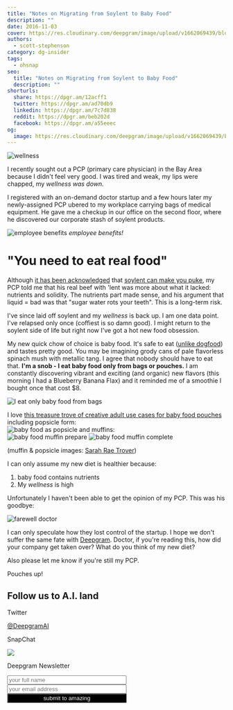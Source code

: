 ```yaml
---
title: "Notes on Migrating from Soylent to Baby Food"
description: ""
date: 2016-11-03
cover: https://res.cloudinary.com/deepgram/image/upload/v1662069439/blog/why-i-gave-up-soylent-for-baby-food/placeholder-post-image%402x.jpg
authors:
  - scott-stephenson
category: dg-insider
tags:
  - ohsnap
seo:
  title: "Notes on Migrating from Soylent to Baby Food"
  description: ""
shorturls:
  share: https://dpgr.am/12acff1
  twitter: https://dpgr.am/ad70db9
  linkedin: https://dpgr.am/7c7d838
  reddit: https://dpgr.am/beb202d
  facebook: https://dpgr.am/a55eeec
og:
  image: https://res.cloudinary.com/deepgram/image/upload/v1662069439/blog/why-i-gave-up-soylent-for-baby-food/placeholder-post-image%402x.jpg
---
```


![wellness](/wp-content/uploads/2016/11/WellnessWordel.jpg)

I recently sought out a PCP (primary care physician) in the Bay Area because I didn't feel very good. I was tired and weak, my lips were chapped, my _wellness was down._

I registered with an on-demand doctor startup and a few hours later my newly-assigned PCP ubered to my workplace carrying bags of medical equipment. He gave me a checkup in our office on the second floor, where he discovered our corporate stash of soylent products.

![employee benefits](/wp-content/uploads/2016/11/IMG_3952-2.JPG) _employee benefits!_

# "You need to eat real food"

Although [it has been acknowledged](http://www.nytimes.com/2016/10/29/technology/soylent-says-it-will-remake-2-of-its-meal-replacers-after-customers-became-ill.html) that [soylent can make you puke](http://www.theverge.com/2016/10/28/13462882/soylent-halts-powder-bar-shipments-making-people-sick), my PCP told me that his real beef with 'lent was more about what it lacked: nutrients and solidity. The nutrients part made sense, and his argument that liquid = bad was that "sugar water rots your teeth". This is a long-term risk.

I've since laid off soylent and my _wellness_ is back up. I am one data point. I've relapsed only once (coffiest is so damn good). I might return to the soylent side of life but right now I've got a hot new food obsession.

My new quick chow of choice is baby food. It's safe to eat ([unlike dogfood](http://www.livescience.com/32195-what-happens-if-you-eat-dog-food.html)) and tastes pretty good. You may be imagining grody cans of pale flavorless spinach mush with metallic tang. I agree that nobody should have to eat that. **I'm a snob - I eat baby food only from bags or pouches.** I am constantly discovering vibrant and exciting (and organic) new flavors (this morning I had a Blueberry Banana Flax) and it reminded me of a smoothie I bought once that cost $8.

![I eat only baby food from bags](/wp-content/uploads/2016/11/Screen-Shot-2016-11-02-at-1.14.32-PM.png)

I love [this treasure trove of creative adult use cases for baby food pouches](http://www.apartmenttherapy.com/5-ways-to-use-food-in-a-pouch-161491) including popsicle form:  
![baby food as popsicle](/wp-content/uploads/2016/11/1dc39fc2c9307e8ef8f16c9ccdba4c3f21c0e4cd.jpg) and muffins:  
![baby food muffin prepare](/wp-content/uploads/2016/11/d950eb9009f7e69f91a74b45a53a73d81aa1874c.jpg) ![baby food muffin complete](/wp-content/uploads/2016/11/567a89d6968149f6895afb869fbd8aeaeb0fdb35.jpg)

(muffin & popsicle images: [Sarah Rae Trover](http://www.ohdeedoh.com/ohdeedoh/author/sarahrae))

I can only assume my new diet is healthier because:

1.  baby food contains nutrients
2.  My _wellness_ is high

Unfortunately I haven't been able to get the opinion of my PCP. This was his goodbye:

![farewell doctor](/wp-content/uploads/2016/11/Screen-Shot-2016-11-02-at-1.28.33-PM.png)

I can only speculate how they lost control of the startup. I hope we don't suffer the same fate with [Deepgram](https://www.deepgram.com/). Doctor, if you're reading this, how did your company get taken over? What do you think of my new diet?

Also please let me know if you're still my PCP.

Pouches up!

## Follow us to A.I. land



Twitter

[@DeepgramAI](https://twitter.com/DeepgramAI)

SnapChat

![](https://res.cloudinary.com/deepgram/image/upload/v1661725714/blog/why-i-gave-up-soylent-for-baby-food/Screen-Shot-2016-11-02-at-4.16.43-PM.png)



Deepgram Newsletter

<input class="newsletter-signup-input-name" type="text" placeholder="your full name" style="width:275px;">  
<input class="newsletter-signup-input" type="text" placeholder="your email address" style="width:275px;">  
<button class="newsletter-signup-btn" style="color:white;background-color:black;width:275px;">submit to amazing</button>





<script>$('.newsletter-signup-btn').click(function(event){ $.post( 'https://www.deepgram.com/newsletter_signup', JSON.stringify({ 'from_url': window.location.href, 'email': $('.newsletter-signup-input').val(), 'name': $('.newsletter-signup-input-name').val() }), function(response){ $('.newsletter-signup-btn').html('thanks, sign up your friends!'); $('.newsletter-signup-input-name').val(""); $('.newsletter-signup-input').val(""); } ); }); $('.newsletter-signup-input').keyup(function(event){ if(e.keyCode == 13){ $('.newsletter-signup-btn').click(); } });</script>
